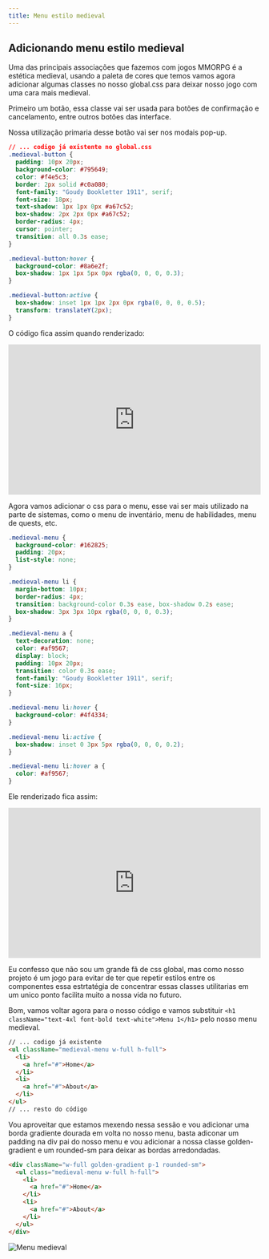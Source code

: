 ```yaml
---
title: Menu estilo medieval
---
```


## Adicionando menu estilo medieval

Uma das principais associações que fazemos com jogos MMORPG é a estética medieval, usando a paleta de cores que temos vamos agora adicionar algumas classes no nosso global.css para deixar nosso jogo com uma cara mais medieval.

Primeiro um botão, essa classe vai ser usada para botões de confirmação e cancelamento, entre outros botões das interface.

Nossa utilização primaria desse botão vai ser nos modais pop-up.

```css
// ... codigo já existente no global.css
.medieval-button {
  padding: 10px 20px;
  background-color: #795649;
  color: #f4e5c3;
  border: 2px solid #c0a080;
  font-family: "Goudy Bookletter 1911", serif;
  font-size: 18px;
  text-shadow: 1px 1px 0px #a67c52;
  box-shadow: 2px 2px 0px #a67c52;
  border-radius: 4px;
  cursor: pointer;
  transition: all 0.3s ease;
}

.medieval-button:hover {
  background-color: #8a6e2f;
  box-shadow: 1px 1px 5px 0px rgba(0, 0, 0, 0.3);
}

.medieval-button:active {
  box-shadow: inset 1px 1px 2px 0px rgba(0, 0, 0, 0.5);
  transform: translateY(2px);
}
```

O código fica assim quando renderizado:

<iframe height="300" style="width: 100%;" scrolling="no" title="Medieval Button" src="https://codepen.io/Gabriel-GMLYRA-Miranda/embed/jOJGorQ?default-tab=result" frameborder="no" loading="lazy" allowtransparency="true" allowfullscreen="true">
  See the Pen <a href="https://codepen.io/Gabriel-GMLYRA-Miranda/pen/jOJGorQ">
  Medieval Button</a> by Gabriel “GMLYRA” Miranda (<a href="https://codepen.io/Gabriel-GMLYRA-Miranda">@Gabriel-GMLYRA-Miranda</a>)
  on <a href="https://codepen.io">CodePen</a>.
</iframe>

Agora vamos adicionar o css para o menu, esse vai ser mais utilizado na parte de sistemas, como o menu de inventário, menu de habilidades, menu de quests, etc.

```css
.medieval-menu {
  background-color: #162825;
  padding: 20px;
  list-style: none;
}

.medieval-menu li {
  margin-bottom: 10px;
  border-radius: 4px;
  transition: background-color 0.3s ease, box-shadow 0.2s ease;
  box-shadow: 3px 3px 10px rgba(0, 0, 0, 0.3);
}

.medieval-menu a {
  text-decoration: none;
  color: #af9567;
  display: block;
  padding: 10px 20px;
  transition: color 0.3s ease;
  font-family: "Goudy Bookletter 1911", serif;
  font-size: 16px;
}

.medieval-menu li:hover {
  background-color: #4f4334;
}

.medieval-menu li:active {
  box-shadow: inset 0 3px 5px rgba(0, 0, 0, 0.2);
}

.medieval-menu li:hover a {
  color: #af9567;
}
```

Ele renderizado fica assim:

<iframe height="300" style="width: 100%;" scrolling="no" title="Medieval menu" src="https://codepen.io/Gabriel-GMLYRA-Miranda/embed/MWxEdpd?default-tab=result" frameborder="no" loading="lazy" allowtransparency="true" allowfullscreen="true">
  See the Pen <a href="https://codepen.io/Gabriel-GMLYRA-Miranda/pen/MWxEdpd">
  Medieval menu</a> by Gabriel “GMLYRA” Miranda (<a href="https://codepen.io/Gabriel-GMLYRA-Miranda">@Gabriel-GMLYRA-Miranda</a>)
  on <a href="https://codepen.io">CodePen</a>.
</iframe>

Eu confesso que não sou um grande fã de css global, mas como nosso projeto é um jogo para evitar de ter que repetir estilos entre os componentes essa estrtatégia de concentrar essas classes utilitarias em um unico ponto facilita muito a nossa vida no futuro.

Bom, vamos voltar agora para o nosso código e vamos substituir `<h1 className="text-4xl font-bold text-white">Menu 1</h1>` pelo nosso menu medieval.

```html
// ... codigo já existente
<ul className="medieval-menu w-full h-full">
  <li>
    <a href="#">Home</a>
  </li>
  <li>
    <a href="#">About</a>
  </li>
</ul>
// ... resto do código
```

Vou aproveitar que estamos mexendo nessa sessão e vou adicionar uma borda gradiente dourada em volta no nosso menu, basta adiconar um padding na div pai do nosso menu e vou adicionar a nossa classe golden-gradient e um rounded-sm para deixar as bordas arredondadas.

```html
<div className="w-full golden-gradient p-1 rounded-sm">
  <ul class="medieval-menu w-full h-full">
    <li>
      <a href="#">Home</a>
    </li>
    <li>
      <a href="#">About</a>
    </li>
  </ul>
</div>
```

![Menu medieval](https://menthor-content.s3.sa-east-1.amazonaws.com/07c388d4-8380-47a3-8ce0-a92a61fdd9ef)
